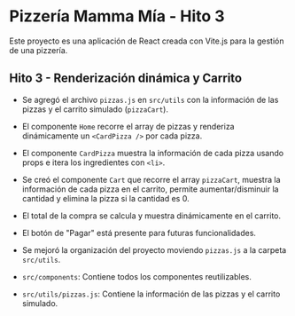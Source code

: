 # Pizzería Mamma Mía - Hito 3

Este proyecto es una aplicación de React creada con Vite.js para la gestión de una pizzería.

## Hito 3 - Renderización dinámica y Carrito

- Se agregó el archivo `pizzas.js` en `src/utils` con la información de las pizzas y el carrito simulado (`pizzaCart`).
- El componente `Home` recorre el array de pizzas y renderiza dinámicamente un `<CardPizza />` por cada pizza.
- El componente `CardPizza` muestra la información de cada pizza usando props e itera los ingredientes con `<li>`.
- Se creó el componente `Cart` que recorre el array `pizzaCart`, muestra la información de cada pizza en el carrito, permite aumentar/disminuir la cantidad y elimina la pizza si la cantidad es 0.
- El total de la compra se calcula y muestra dinámicamente en el carrito.
- El botón de "Pagar" está presente para futuras funcionalidades.
- Se mejoró la organización del proyecto moviendo `pizzas.js` a la carpeta `src/utils`.

- `src/components`: Contiene todos los componentes reutilizables.
- `src/utils/pizzas.js`: Contiene la información de las pizzas y el carrito simulado.
